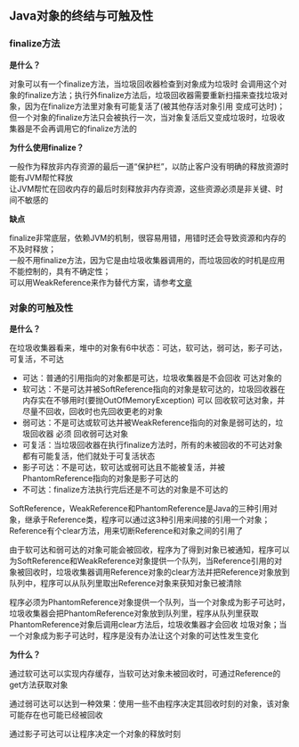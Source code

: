 ## Java对象的终结与可触及性

### finalize方法

**是什么？**

对象可以有一个finalize方法，当垃圾回收器检查到对象成为垃圾时 会调用这个对象的finalize方法；执行外finalize方法后，垃圾回收器需要重新扫描来查找垃圾对象，因为在finalize方法里对象有可能复活了(被其他存活对象引用 变成可达时)；但一个对象的finalize方法只会被执行一次，当对象复活后又变成垃圾时，垃圾收集器是不会再调用它的finalize方法的

**为什么使用finalize？**

一般作为释放非内存资源的最后一道“保护栏”，以防止客户没有明确的释放资源时能有JVM帮忙释放  
让JVM帮忙在回收内存的最后时刻释放非内存资源，这些资源必须是非关键、时间不敏感的

**缺点** 

finalize非常底层，依赖JVM的机制，很容易用错，用错时还会导致资源和内存的不及时释放；  
一般不用finalize方法，因为它是由垃圾收集器调用的，而垃圾回收的时机是应用不能控制的，具有不确定性；  
可以用WeakReference来作为替代方案，请参考[文章](http://www.devx.com/Java/Article/30192)

### 对象的可触及性

**是什么？**

在垃圾收集器看来，堆中的对象有6中状态：可达，软可达，弱可达，影子可达，可复活，不可达

* 可达：普通的引用指向的对象都是可达，垃圾收集器是不会回收 可达对象的
* 软可达：不是可达并被SoftReference指向的对象是软可达的，垃圾回收器在内存实在不够用时(要抛OutOfMemoryException) 可以 回收软可达对象，并尽量不回收，回收时也先回收更老的对象
* 弱可达：不是可达或软可达并被WeakReference指向的对象是弱可达的，垃圾回收器 必须 回收弱可达对象
* 可复活：当垃圾回收器在执行finalize方法时，所有的未被回收的不可达对象都有可能复活，他们就处于可复活状态
* 影子可达：不是可达，软可达或弱可达且不能被复活，并被PhantomReference指向的对象是影子可达的
* 不可达：finalize方法执行完后还是不可达的对象是不可达的

SoftReference，WeakReference和PhantomReference是Java的三种引用对象，继承于Reference类，程序可以通过这3种引用来间接的引用一个对象；Reference有个clear方法，用来切断Reference和对象之间的引用了

由于软可达和弱可达的对象可能会被回收，程序为了得到对象已被通知，程序可以为SoftReference和WeakReference对象提供一个队列，当Reference引用的对象被回收时，垃圾收集器调用Reference对象的clear方法并把Reference对象放到队列中，程序可以从队列里取出Reference对象来获知对象已被清除

程序必须为PhantomReference对象提供一个队列，当一个对象成为影子可达时，垃圾收集器会把PhantomReference对象放到队列里，程序从队列里获取PhantomReference对象后调用clear方法后，垃圾收集器才会回收 垃圾对象；当一个对象成为影子可达时，程序是没有办法让这个对象的可达性发生变化

**为什么？**

通过软可达可以实现内存缓存，当软可达对象未被回收时，可通过Reference的get方法获取对象

通过弱可达可以达到一种效果：使用一些不由程序决定其回收时刻的对象，该对象可能存在也可能已经被回收

通过影子可达可以让程序决定一个对象的释放时刻